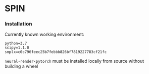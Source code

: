 # SPIN

### Installation

Currently known working environment:
```
python=3.7
scipy=1.1.0
smplx=c0c796feec25b7febbb826bf7819227783cf21fc
```

`neural-render-pytorch` must be installed locally from source without building a wheel
